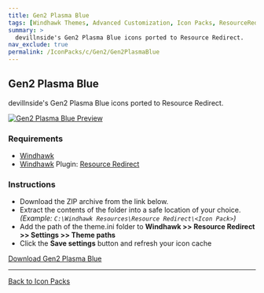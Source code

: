 ```yaml
---
title: Gen2 Plasma Blue
tags: [Windhawk Themes, Advanced Customization, Icon Packs, ResourceRedirect, Gen2, devillnside]
summary: >
  devillnside's Gen2 Plasma Blue icons ported to Resource Redirect.
nav_exclude: true
permalink: /IconPacks/c/Gen2/Gen2PlasmaBlue
---
```


## Gen2 Plasma Blue
devillnside's Gen2 Plasma Blue icons ported to Resource Redirect.

[![Gen2 Plasma Blue Preview](https://gitlab.com/the-back-room/windhawk/resource-redirect/gen2-series/plasma-blue/-/raw/main/Extras/Preview.bmp)](https://gitlab.com/the-back-room/windhawk/resource-redirect/gen2-series/plasma-blue/-/raw/main/Extras/Preview.bmp)

### Requirements

- [Windhawk](https://windhawk.net/)
- [Windhawk](https://windhawk.net/) Plugin: [Resource Redirect](https://windhawk.net/mods/icon-resource-redirect)

### Instructions

 - Download the ZIP archive from the link below.
 - Extract the contents of the folder into a safe location of your choice. *(Example: `C:\Windhawk Resources\Resource Redirect\<Icon Pack>`)*
 - Add the path of the theme.ini folder to **Windhawk >> Resource Redirect >> Settings >> Theme paths**
 - Click the **Save settings** button and refresh your icon cache

<a href="https://gitlab.com/the-back-room/windhawk/resource-redirect/gen2-series/plasma-blue/-/archive/main/plasma-blue-main.zip" class="btn btn--primary btn--lg" target="_blank" rel="noopener noreferrer">Download Gen2 Plasma Blue</a>

---

<a href="/IconPacks" class="btn btn--secondary btn--sm">Back to Icon Packs</a>